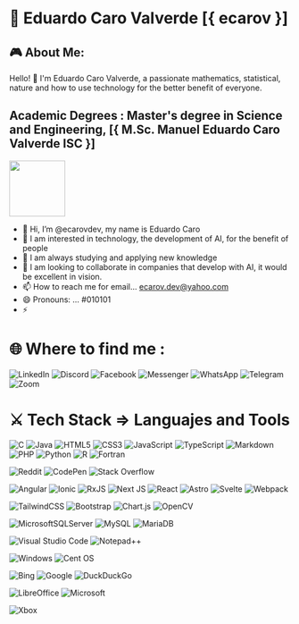 # 👋 Eduardo Caro Valverde [{ ecarov }]
## 🎮 About Me:
Hello! 👋 I'm Eduardo Caro Valverde, a passionate mathematics, statistical, nature and how to use technology for the better benefit of everyone.

## Academic Degrees : Master's degree in Science and Engineering, [{ M.Sc. Manuel Eduardo Caro Valverde ISC }]
  <img src="https://media0.giphy.com/media/v1.Y2lkPTc5MGI3NjExMm9wbTBjejR4aHoweXRlanphYjRnZnY1OG5pYzJ0Y2R0N2dndHdvdyZlcD12MV9pbnRlcm5hbF9naWZfYnlfaWQmY3Q9Zw/3oz8xPRvQsPcI6V5dK/giphy.webp" width="100"/>
    
- 👋 Hi, I’m @ecarovdev, my name is Eduardo Caro
- 👀 I am interested in technology, the development of AI, for the benefit of people
- 🌱 I am always studying and applying new knowledge
- 💞️ I am looking to collaborate in companies that develop with AI, it would be excellent in vision.
- 📫 How to reach me for email... ecarov.dev@yahoo.com
- 😄 Pronouns: ... #010101
- ⚡
  
# 🌐 Where to find me :

  ![LinkedIn](https://img.shields.io/badge/linkedin-%230077B5.svg?style=for-the-badge&logo=linkedin&logoColor=white)
  ![Discord](https://img.shields.io/badge/Discord-%235865F2.svg?style=for-the-badge&logo=discord&logoColor=white)
  ![Facebook](https://img.shields.io/badge/Facebook-%231877F2.svg?style=for-the-badge&logo=Facebook&logoColor=white)
  ![Messenger](https://img.shields.io/badge/Messenger-00B2FF?style=for-the-badge&logo=messenger&logoColor=white)
  ![WhatsApp](https://img.shields.io/badge/WhatsApp-25D366?style=for-the-badge&logo=whatsapp&logoColor=white)
  ![Telegram](https://img.shields.io/badge/Telegram-2CA5E0?style=for-the-badge&logo=telegram&logoColor=white)
  ![Zoom](https://img.shields.io/badge/Zoom-2D8CFF?style=for-the-badge&logo=zoom&logoColor=white)


# ⚔️ Tech Stack => Languajes and Tools

  ![C](https://img.shields.io/badge/c-%2300599C.svg?style=for-the-badge&logo=c&logoColor=white)
  ![Java](https://img.shields.io/badge/java-%23ED8B00.svg?style=for-the-badge&logo=openjdk&logoColor=white)
  ![HTML5](https://img.shields.io/badge/html5-%23E34F26.svg?style=for-the-badge&logo=html5&logoColor=white)
  ![CSS3](https://img.shields.io/badge/css3-%231572B6.svg?style=for-the-badge&logo=css3&logoColor=white)
  ![JavaScript](https://img.shields.io/badge/javascript-%23323330.svg?style=for-the-badge&logo=javascript&logoColor=%23F7DF1E)
  ![TypeScript](https://img.shields.io/badge/typescript-%23007ACC.svg?style=for-the-badge&logo=typescript&logoColor=white)
  ![Markdown](https://img.shields.io/badge/markdown-%23000000.svg?style=for-the-badge&logo=markdown&logoColor=white)
  ![PHP](https://img.shields.io/badge/php-%23777BB4.svg?style=for-the-badge&logo=php&logoColor=white)
  ![Python](https://img.shields.io/badge/python-3670A0?style=for-the-badge&logo=python&logoColor=ffdd54)
  ![R](https://img.shields.io/badge/r-%23276DC3.svg?style=for-the-badge&logo=r&logoColor=white)
  ![Fortran](https://img.shields.io/badge/Fortran-%23734F96.svg?style=for-the-badge&logo=fortran&logoColor=white)

  ![Reddit](https://img.shields.io/badge/Reddit-%23FF4500.svg?style=for-the-badge&logo=Reddit&logoColor=white)
  ![CodePen](https://img.shields.io/badge/Codepen-000000?style=for-the-badge&logo=codepen&logoColor=white)
  ![Stack Overflow](https://img.shields.io/badge/-Stackoverflow-FE7A16?style=for-the-badge&logo=stack-overflow&logoColor=white)

  ![Angular](https://img.shields.io/badge/angular-%23DD0031.svg?style=for-the-badge&logo=angular&logoColor=white)
  ![Ionic](https://img.shields.io/badge/Ionic-%233880FF.svg?style=for-the-badge&logo=Ionic&logoColor=white)
  ![RxJS](https://img.shields.io/badge/rxjs-%23B7178C.svg?style=for-the-badge&logo=reactivex&logoColor=white)
  ![Next JS](https://img.shields.io/badge/Next-black?style=for-the-badge&logo=next.js&logoColor=white)
  ![React](https://img.shields.io/badge/react-%2320232a.svg?style=for-the-badge&logo=react&logoColor=%2361DAFB)
  ![Astro](https://img.shields.io/badge/astro-%232C2052.svg?style=for-the-badge&logo=astro&logoColor=white)
  ![Svelte](https://img.shields.io/badge/svelte-%23f1413d.svg?style=for-the-badge&logo=svelte&logoColor=white)
  ![Webpack](https://img.shields.io/badge/webpack-%238DD6F9.svg?style=for-the-badge&logo=webpack&logoColor=black)


  ![TailwindCSS](https://img.shields.io/badge/tailwindcss-%2338B2AC.svg?style=for-the-badge&logo=tailwind-css&logoColor=white)
  ![Bootstrap](https://img.shields.io/badge/bootstrap-%238511FA.svg?style=for-the-badge&logo=bootstrap&logoColor=white)
  ![Chart.js](https://img.shields.io/badge/chart.js-F5788D.svg?style=for-the-badge&logo=chart.js&logoColor=white)
  ![OpenCV](https://img.shields.io/badge/opencv-%23white.svg?style=for-the-badge&logo=opencv&logoColor=white)

   ![MicrosoftSQLServer](https://img.shields.io/badge/Microsoft%20SQL%20Server-CC2927?style=for-the-badge&logo=microsoft%20sql%20server&logoColor=white)
   ![MySQL](https://img.shields.io/badge/mysql-4479A1.svg?style=for-the-badge&logo=mysql&logoColor=white)
  ![MariaDB](https://img.shields.io/badge/MariaDB-003545?style=for-the-badge&logo=mariadb&logoColor=white)

  ![Visual Studio Code](https://img.shields.io/badge/Visual%20Studio%20Code-0078d7.svg?style=for-the-badge&logo=visual-studio-code&logoColor=white)
  ![Notepad++](https://img.shields.io/badge/Notepad++-90E59A.svg?style=for-the-badge&logo=notepad%2b%2b&logoColor=black)

  ![Windows](https://img.shields.io/badge/Windows-0078D6?style=for-the-badge&logo=windows&logoColor=white)
  ![Cent OS](https://img.shields.io/badge/cent%20os-002260?style=for-the-badge&logo=centos&logoColor=F0F0F0)

  ![Bing](https://img.shields.io/badge/Microsoft%20Bing-258FFA?style=for-the-badge&logo=Microsoft%20Bing&logoColor=white)
  ![Google](https://img.shields.io/badge/google-4285F4?style=for-the-badge&logo=google&logoColor=white)
  ![DuckDuckGo](https://img.shields.io/badge/DuckDuckGo-DE5833?style=for-the-badge&logo=DuckDuckGo&logoColor=white)

  ![LibreOffice](https://img.shields.io/badge/LibreOffice-%2318A303?style=for-the-badge&logo=LibreOffice&logoColor=white)
  ![Microsoft](https://img.shields.io/badge/Microsoft-0078D4?style=for-the-badge&logo=microsoft&logoColor=white)


  ![Xbox](https://img.shields.io/badge/xbox-%23107C10.svg?style=for-the-badge&logo=xbox&logoColor=white)



